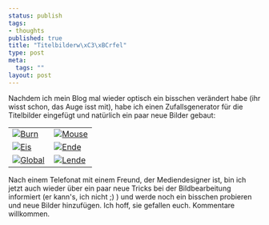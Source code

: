 ```yaml
--- 
status: publish
tags: 
- thoughts
published: true
title: "Titelbilderw\xC3\xBCrfel"
type: post
meta: 
  tags: ""
layout: post
---
```

Nachdem ich mein Blog mal wieder optisch ein bisschen verändert habe (ihr wisst schon, das Auge isst mit), habe ich einen Zufallsgenerator für die Titelbilder eingefügt und natürlich ein paar neue Bilder gebaut:

<table width="100%">
<tr>
<td width="50%"><a href="http://fredericiana.de/wp-content/themes/MinimaPlus/backgrounds/sententia-burns.jpg" target="_blank"><img src='http://fredericiana.de/uploads/050228burn.jpg' alt='Burn' class="centered border" /></a></td>
<td width="50%"><a href="http://fredericiana.de/wp-content/themes/MinimaPlus/backgrounds/sententia-caught.jpg" target="_blank"><img src='http://fredericiana.de/uploads/050228caught.jpg' alt='Mouse' class="centered border" /></a></td>
</tr>
<tr>
<td width="50%"><a href="http://fredericiana.de/wp-content/themes/MinimaPlus/backgrounds/sententia-cold.jpg" target="_blank"><img src='http://fredericiana.de/uploads/050228eis.jpg' alt='Eis' class="centered border" /></a></td>
<td width="50%"><a href="http://fredericiana.de/wp-content/themes/MinimaPlus/backgrounds/sententia-pain.jpg" target="_blank"><img src='http://fredericiana.de/uploads/050228end.jpg' alt='Ende' class="centered border" /></a></td>
</tr>
<tr>
<td width="50%"><a href="http://fredericiana.de/wp-content/themes/MinimaPlus/backgrounds/sententia-global.jpg" target="_blank"><img src='http://fredericiana.de/uploads/050228global.jpg' alt='Global' class="centered border" /></a></td>
<td width="50%"><a href="http://fredericiana.de/wp-content/themes/MinimaPlus/backgrounds/sententia-lende.jpg" target="_blank"><img src='http://fredericiana.de/uploads/050228lende.jpg' alt='Lende' class="centered border" /></a></td>
</tr>
</table>

Nach einem Telefonat mit einem Freund, der Mediendesigner ist, bin ich jetzt auch wieder über ein paar neue Tricks bei der Bildbearbeitung informiert (er kann's, ich nicht ;) ) und werde noch ein bisschen probieren und neue Bilder hinzufügen. Ich hoff, sie gefallen euch. Kommentare willkommen.
